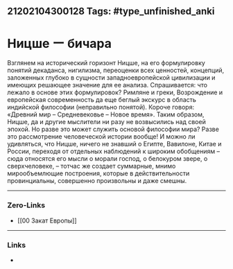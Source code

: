 21202104300128
Tags: #type_unfinished_anki 
---
# Ницше ー бичара

Взглянем на исторический горизонт Ницше, на его формулировку понятий декаданса, нигилизма, переоценки всех ценностей, концепций, заложенных глубоко в сущности западноевропейской цивилизации и имеющих решающее значение для ее анализа. Спрашивается: что лежало в основе этих формулировок? Римляне и греки, Возрождение и европейская современность да еще беглый экскурс в область индийской философии (неправильно понятой). Короче говоря: «Древний мир – Средневековье – Новое время». Таким образом, Ницше, да и другие мыслители ни разу не возвысились над своей эпохой. Но разве это может служить основой философии мира? Разве это рассмотрение человеческой истории вообще! И можно ли удивляться, что Ницше, ничего не знавший о Египте, Вавилоне, Китае и России, переходя от отдельных наблюдений к широким обобщениям – сюда относятся его мысли о морали господ, о белокуром звере, о сверхчеловеке, – тотчас же создает суммарные, мнимо мирообъемлющие построения, которые в действительности провинциальны, совершенно произвольны и даже смешны.

---
### Zero-Links
- [[00 Закат Европы]]
---
### Links
-